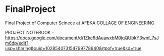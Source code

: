 # FinalProject

Final Project of Computer Scinece at AFEKA COLLAGE OF ENGINEERING.

PROJECT NOTEBOOK - https://docs.google.com/document/d/1Zkc6dAuawxbM0jqQUbkY3wniL7sJm6dp/edit?usp=sharing&ouid=102854073154799778940&rtpof=true&sd=true
